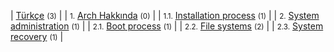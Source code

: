 | [Türkçe](/index.php/Category:T%C3%BCrk%C3%A7e "Category:Türkçe") <small>(3)</small> |
| <small>1.</small> [Arch Hakkında](/index.php/Category:About_Arch_(T%C3%BCrk%C3%A7e) "Category:About Arch (Türkçe)") <small>(0)</small> |
| <small>1.1.</small> [Installation process](/index.php/Category:Installation_process_(T%C3%BCrk%C3%A7e) "Category:Installation process (Türkçe)") <small>(1)</small> |
| <small>2.</small> [System administration](/index.php/Category:System_administration_(T%C3%BCrk%C3%A7e) "Category:System administration (Türkçe)") <small>(1)</small> |
| <small>2.1.</small> [Boot process](/index.php/Category:Boot_process_(T%C3%BCrk%C3%A7e) "Category:Boot process (Türkçe)") <small>(1)</small> |
| <small>2.2.</small> [File systems](/index.php/Category:File_systems_(T%C3%BCrk%C3%A7e) "Category:File systems (Türkçe)") <small>(2)</small> |
| <small>2.3.</small> [System recovery](/index.php/Category:System_recovery_(T%C3%BCrk%C3%A7e) "Category:System recovery (Türkçe)") <small>(1)</small> |